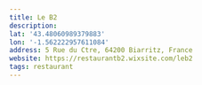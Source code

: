 ```yaml
---
title: Le B2
description: 
lat: '43.48060989379883'
lon: '-1.562222957611084'
address: 5 Rue du Ctre, 64200 Biarritz, France
website: https://restaurantb2.wixsite.com/leb2
tags: restaurant
---
```

